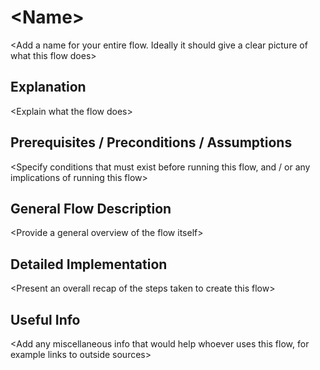 \<Name\>
======
\<Add a name for your entire flow. Ideally it should give a clear picture of what this flow does\>

Explanation
-----------
\<Explain what the flow does\>

Prerequisites / Preconditions / Assumptions
-------------------------------------------
\<Specify conditions that must exist before running this flow, and / or any implications of running this flow\>

General Flow Description 
------------------------
\<Provide a general overview of the flow itself\>

Detailed Implementation
-----------------------
\<Present an overall recap of the steps taken to create this flow\>

Useful Info
-----------
\<Add any miscellaneous info that would help whoever uses this flow, for example links to outside sources\>




